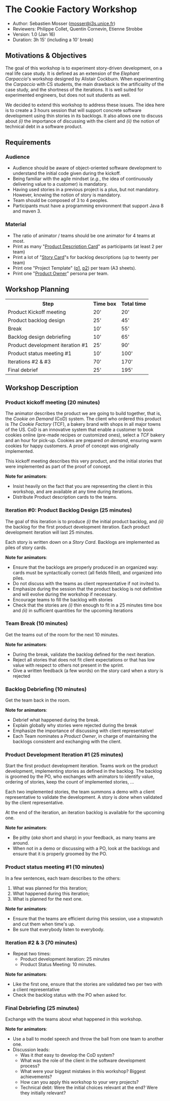 # The Cookie Factory Workshop

  - Author: Sebastien Mosser ([mosser@i3s.unice.fr](mosser@i3s.unice.fr))
  - Reviewers: Philippe Collet, Quentin Cornevin, Etienne Strobbe
  - Version: 1.0 (Jan 16)
  - Duration: 3h 15' (including a 10' break)

## Motivations & Objectives

The goal of this workshop is to experiment story-driven development, on a real life case study. It is defined as an extension of the _Elephant Carpaccio_'s workshop designed by Alistair Cockburn. When experimenting the _Carpaccio_ with CS students, the main drawback is the artificiality of the case study, and the shortness of the iterations. It is well suited for experimented engineers, but does not suit students as well.

We decided to extend this workshop to address these issues. The idea here is to create a 3 hours session that will support concrete software development using thin stories in its backlogs. It also allows one to discuss about _(i)_ the importance of discussing with the client and _(ii)_ the notion of technical debt in a software product.

## Requirements

### Audience

  - Audience should be aware of object-oriented software development to understand the initial code given during the kickoff. 
  - Being familiar with the agile mindset  (_e.g._, the idea of continuously delivering value to a customer) is mandatory.
  - Having used stories in a previous project is a plus, but not mandatory. However, knowing the notion of story is mandatory. 
  - Team should be composed of 3 to 4 peoples.
  - Participants must have a programming environment that support Java 8 and maven 3.

  
### Material

  - The ratio of animator / teams should be one animator for 4 teams at most.
  - Print as many "[Product Description Card](docs/Product_Description_FR.pdf)" as participants (at least 2 per team)
  - Print a lot of "[Story Card](docs/Story_cards_A4.pdf)"s for backlog descriptions (up to twenty per team)
  - Print one "Project Template" ([p1](docs/template_backlog_a3.pdf), [p2](docs/template_iterations_A3.pdf)) per team (A3 sheets).
  - Print one "[Product Owner](docs/product_owner.jpg)" persona per team.
  


## Workshop Planning

<html>
<div align="center">
  <table>
    <tr><th>Step</th><th>Time box</th><th>Total time</th></tr>
    <tr><td>Product Kickoff meeting</td><td>20'</td><td>20'</td></tr>
    <tr><td>Product backlog design</td><td>25'</td><td>45'</td></tr>
    <tr><td>Break</td><td>10'</td><td>55'</td></tr>
    <tr><td>Backlog design debriefing</td><td>10'</td><td>65'</td></tr>
    <tr><td>Product development iteration #1</td><td>25'</td><td>90'</td></tr>
    <tr><td>Product status meeting #1</td><td>10'</td><td>100'</td></tr>
    <tr><td>Iterations #2 &amp; #3</td><td>70'</td><td>170'</td></tr>
    <tr><td>Final debrief</td><td>25'</td><td>195'</td></tr>
  </table>
</div>
</html>

## Workshop Description

### Product kickoff meeting (20 minutes)

The animator describes the product we are going to build together, that is, the _Cookie on Demand_ (CoD) system. The client who ordered this product is _The Cookie Factory_ (TCF), a bakery brand with shops in all major towns of the US. CoD is an innovative system that enable a customer to book cookies online (pre-made recipes or customized ones), select a _TCF_ bakery and an hour for pick-up. Cookies are prepared _on demand_, ensuring warm cookies for happy customers. A proof of concept was originally implemented. 

This kickoff meeting describes this very product, and the initial stories that were implemented as part of the proof of concept.

**Note for animators**: 

  - Insist heavily on the fact that you are representing the client in this workshop, and are available at any time during iterations. 
  - Distribute Product description cards to the teams.

### Iteration #0: Product Backlog Design (25 minutes)

The goal of this iteration is to produce _(i)_ the initial product backlog, and _(ii)_ the backlog for the first product development iteration. Each product development iteration will last 25 minutes.

Each story is written down on a _Story Card_. Backlogs are implemented as piles of story cards.

**Note for animators**:

  - Ensure that the backlogs are properly produced in an organized way: cards must be syntactically correct (all fields filled), and organized into piles.
  - Do not discuss with the teams as client representative if not invited to.
  - Emphasize during the session that the product backlog is not definitive and will evolve during the workshop if necessary.
  - Encourage teams to fill the backlog with stories
  - Check that the stories  are _(i)_ thin enough to fit in a 25 minutes time box and _(ii)_ in sufficient quantities for the upcoming iterations
  
### Team Break (10 minutes)

Get the teams out of the room for the next 10 minutes.

**Note for animators**:

  - During the break, validate the backlog defined for the next iteration. 
  - Reject all stories that does not fit client expectations or that has low value with respect to others not present in the sprint.
  - Give a written feedback (a few words) on the story card when a story is rejected

### Backlog Debriefing (10 minutes)

Get the team back in the room. 

**Note for animators**:

  - Debrief what happened during the break. 
  - Explain globally why stories were rejected during the break
  - Emphasize the importance of discussing with client representative!
  - Each Team nominates a _Product Owner_, in charge of maintaining the backlogs consistent and exchanging with the client.

### Product Development Iteration #1 (25 minutes)

Start the first product development iteration. Teams work on the product development, implementing stories as defined in the backlog. The backlog is groomed by the PO, who exchanges with animators to identify value, ordering of stories, keep the count of implemented stories, ... 

Each two implemented stories, the team summons a demo with a client representative to validate the development. A story is _done_ when validated by the client representative.

At the end of the iteration, an iteration backlog is available for the upcoming one.

**Note for animators**:

  - Be pithy (_aka_ short and sharp) in your feedback, as many teams are around.
  - When not in a demo or discussing with a PO, look at the backlogs and ensure that it is properly groomed by the PO. 

### Product status meeting #1 (10 minutes)

In a few sentences, each team describes to the others:

  1. What was planned for this iteration;
  2. What happened during this iteration;
  3. What is planned for the next one.

**Note for animators**:

  - Ensure that the teams are efficient during this session, use a stopwatch and cut them when time's up.
  - Be sure that everybody listen to everybody.

### Iteration #2 & 3 (70 minutes)

  - Repeat two times:
    - Product development iteration: 25 minutes
    - Product Status Meeting: 10 minutes.

**Note for animators**:

  - Like the first one, ensure that the stories are validated two per two with a client representative
  - Check the backlog status with the PO when asked for.

### Final Debriefing (25 minutes)

Exchange with the teams about what happened in this workshop. 

**Note for animators**:

  - Use a ball to model speech and throw the ball from one team to another one.
  - Discussion leads:
    - Was it _that_ easy to develop the CoD system?
    - What was the role of the client in the software development process?
    - What were your biggest mistakes in this workshop? Biggest achievements?
    - How can you apply this workshop to your very projects?
    - Technical debt: Were the initial choices relevant at the end? Were they initially relevant?
